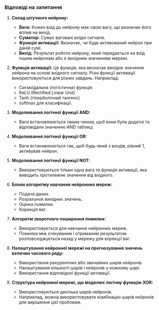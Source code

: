 ### Відповіді на запитання

1. **Склад штучного нейрону:**
   - **Ваги:** Кожен вхід до нейрону має свою вагу, що визначає його вплив на вихід.
   - **Суматор:** Сумує ваговані вхідні сигнали.
   - **Функція активації:** Визначає, чи буде активований нейрон при даній сумі.
   - **Вихід:** Результат роботи нейрону, який передається на вхід іншим нейронам або є вихідним значенням мережі.

2. **Функція активації:** Це функція, яка визначає вихідне значення нейрона на основі вхідного сигналу. Різні функції активації використовуються для різних завдань. Наприклад:
   - Сигмоїдальна (логістична) функція
   - ReLU (Rectified Linear Unit)
   - Tanh (гіперболічний тангенс)
   - softmax для класифікації.

3. **Моделювання логічної функції AND:**
   - Ваги встановлюються таким чином, щоб вони були додатні та відповідали значенню AND таблиці.

4. **Моделювання логічної функції OR:**
   - Ваги встановлюються так, щоб будь-який з входів, рівний 1, активував нейрон.

5. **Моделювання логічної функції NOT:**
   - Використовуються тільки одна вага та функція активації, яка виводить протилежне значення від вхідного.

6. **Блоки алгоритму навчання нейронних мереж:**
   - Подача даних.
   - Розрахунок вихідних значень.
   - Оцінка помилки.
   - Корекція ваг.

7. **Алгоритм зворотного поширення помилки:**
   - Використовується для навчання нейронних мереж.
   - Помилка між очікуваним і отриманим результатом розповсюджується назад у мережу для корекції ваг.

8. **Налаштування нейронної мережі на прогнозування значень величин часового ряду:**
   - Використання рекурентних або звичайних шарів нейронів.
   - Налаштування кількості шарів і нейронів у кожному шарі.
   - Використання відповідної функції активації.

9. **Структура нейронної мережі, що моделює логічну функцію XOR:**
   - Використовуються декілька шарів нейронів.
   - Наприклад, можна використовувати комбінацію шарів нейронів для вирішення цієї проблеми.
